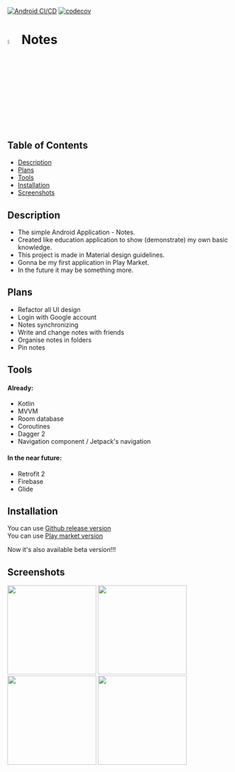 
[![Android CI/CD](https://github.com/stslex/Notes/actions/workflows/android_jobs.yml/badge.svg)](https://github.com/stslex/Notes/actions/workflows/android_jobs.yml) [![codecov](https://codecov.io/gh/stslex/Notes/branch/master/graph/badge.svg?token=QMKPKI4RH9)](https://codecov.io/gh/stslex/Notes)

# <code><img width="5%"  src="./note_icon.png"></code> Notes 

## Table of Contents

- [Description](#description)
- [Plans](#plans)
- [Tools](#tools)
- [Installation](#installation)
- [Screenshots](#screenshots)

## Description
  
- The simple Android Application - Notes. 
- Created like education application to show (demonstrate) my own basic knowledge. 
- This project is made in Material design guidelines.
- Gonna be my first application in Play Market. 
- In the future it may be something more.

## Plans

- Refactor all UI design
- Login with Google account
- Notes synchronizing 
- Write and change notes with friends
- Organise notes in folders 
- Pin notes 

## Tools

#### Already:
- Kotlin
- MVVM
- Room database
- Coroutines
- Dagger 2
- Navigation component / Jetpack's navigation

#### In the near future:

- Retrofit 2
- Firebase
- Glide

## Installation

You can use [Github release version](https://github.com/Slex93/Notes/releases) </br>
You can use [Play market version](https://play.google.com/store/apps/details?id=com.stslex93.notes)

Now it's also available beta version!!!

## Screenshots

<img src="./screenshots/screenshot1.jpg" width="200" > <img src="./screenshots/screenshot2.jpg" width="200" > </br>
<img src="./screenshots/screenshot3.jpg" width="200" > <img src="./screenshots/screenshot4.jpg" width="200" >
